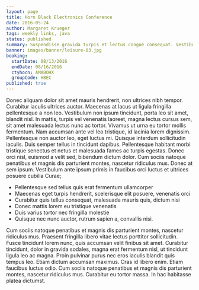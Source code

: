 ```yaml
---
layout: page
title: Horn Black Electronics Conference
date: 2016-05-24
author: Margaret Krueger
tags: weekly links, java
status: published
summary: Suspendisse gravida turpis et lectus congue consequat. Vestibulum id.
banner: images/banner/leisure-03.jpg
booking:
  startDate: 08/13/2016
  endDate: 08/16/2016
  ctyhocn: AMABOHX
  groupCode: HBEC
published: true
---
```

Donec aliquam dolor sit amet mauris hendrerit, non ultrices nibh tempor. Curabitur iaculis ultrices auctor. Maecenas at lacus ut ligula fringilla pellentesque a non leo. Vestibulum non ipsum tincidunt, porta leo sit amet, blandit nisl. In mattis, turpis vel venenatis laoreet, magna lectus cursus sem, sit amet malesuada lectus nunc ac tortor. Vivamus ut urna eu tortor mollis fermentum. Nam accumsan ante vel leo tristique, id lacinia lorem dignissim. Pellentesque non auctor leo, eget luctus mi. Quisque interdum sollicitudin iaculis. Duis semper tellus in tincidunt dapibus. Pellentesque habitant morbi tristique senectus et netus et malesuada fames ac turpis egestas. Donec orci nisl, euismod a velit sed, bibendum dictum dolor. Cum sociis natoque penatibus et magnis dis parturient montes, nascetur ridiculus mus. Donec at sem ipsum. Vestibulum ante ipsum primis in faucibus orci luctus et ultrices posuere cubilia Curae;

* Pellentesque sed tellus quis erat fermentum ullamcorper
* Maecenas eget turpis hendrerit, scelerisque elit posuere, venenatis orci
* Curabitur quis tellus consequat, malesuada mauris quis, dictum nisi
* Donec mattis lorem eu tristique venenatis
* Duis varius tortor nec fringilla molestie
* Quisque nec nunc auctor, rutrum sapien a, convallis nisi.

Cum sociis natoque penatibus et magnis dis parturient montes, nascetur ridiculus mus. Praesent fringilla libero vitae lectus porttitor sollicitudin. Fusce tincidunt lorem nunc, quis accumsan velit finibus sit amet. Curabitur tincidunt, dolor in gravida sodales, magna erat fermentum nisl, ut tincidunt ligula leo ac magna. Proin pulvinar purus nec eros iaculis blandit quis tempus leo. Etiam dictum accumsan maximus. Cras id libero enim. Etiam faucibus luctus odio. Cum sociis natoque penatibus et magnis dis parturient montes, nascetur ridiculus mus. Curabitur eu tortor massa. In hac habitasse platea dictumst.
